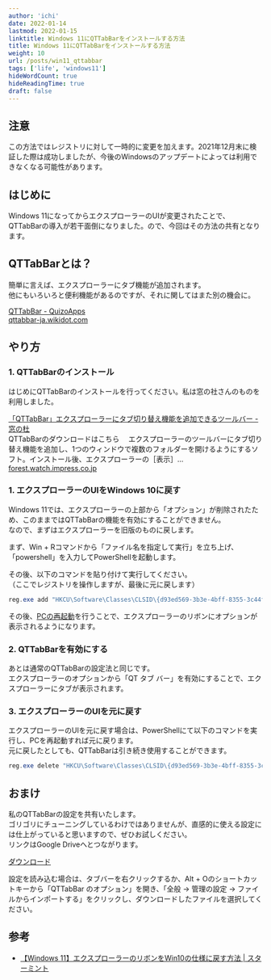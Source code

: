 ```yaml
---
author: 'ichi'
date: 2022-01-14
lastmod: 2022-01-15
linktitle: Windows 11にQTTabBarをインストールする方法
title: Windows 11にQTTabBarをインストールする方法
weight: 10
url: /posts/win11_qttabbar
tags: ['life', 'windows11']
hideWordCount: true
hideReadingTime: true
draft: false
---
```


## 注意

<span class="positive">この方法ではレジストリに対して一時的に変更を加えます。2021年12月末に検証した際は成功しましたが、今後のWindowsのアップデートによっては利用できなくなる可能性があります。</span>

## はじめに

Windows 11になってからエクスプローラーのUIが変更されたことで、QTTabBarの導入が若干面倒になりました。ので、今回はその方法の共有となります。

## QTTabBarとは？

簡単に言えば、エクスプローラーにタブ機能が追加されます。  
他にもいろいろと便利機能があるのですが、それに関してはまた別の機会に。

<div class="link-card"><div class="link-card-thumbnail"><a href="http://qttabbar-ja.wikidot.com/" class="link-card-thumbnail-link" target="_blank" rel="noopener noreferrer"><img class="link-card-thumb-image" src="" alt=""></a></div><div class="link-card-content"><div class="link-card-title"><a href="http://qttabbar-ja.wikidot.com/" target="_blank" rel="noopener noreferrer">QTTabBar - QuizoApps</a></div><div class="link-card-excerpt"></div></div><div class="link-card-footer"><a href="http://qttabbar-ja.wikidot.com/" target="_blank" rel="noopener noreferrer"><img src="https://www.google.com/s2/favicons?domain=http://qttabbar-ja.wikidot.com/" alt="">qttabbar-ja.wikidot.com</a></div></div>


## やり方

### 1. QTTabBarのインストール

はじめにQTTabBarのインストールを行ってください。私は窓の社さんのものを利用しました。

<div class="link-card"><div class="link-card-thumbnail"><a href="https://forest.watch.impress.co.jp/library/software/qttabbar/" class="link-card-thumbnail-link" target="_blank" rel="noopener noreferrer"><img class="link-card-thumb-image" src="https://forest.watch.impress.co.jp/library/img/review/10390/qttabbar.jpg" alt=""></a></div><div class="link-card-content"><div class="link-card-title"><a href="https://forest.watch.impress.co.jp/library/software/qttabbar/" target="_blank" rel="noopener noreferrer">「QTTabBar」エクスプローラーにタブ切り替え機能を追加できるツールバー - 窓の杜</a></div><div class="link-card-excerpt">QTTabBarのダウンロードはこちら 　エクスプローラーのツールバーにタブ切り替え機能を追加し、1つのウィンドウで複数のフォルダーを開けるようにするソフト。インストール後、エクスプローラーの［表示］...</div></div><div class="link-card-footer"><a href="https://forest.watch.impress.co.jp/library/software/qttabbar/" target="_blank" rel="noopener noreferrer"><img src="https://www.google.com/s2/favicons?domain=https://forest.watch.impress.co.jp/library/software/qttabbar/" alt="">forest.watch.impress.co.jp</a></div></div>

### 1. エクスプローラーのUIをWindows 10に戻す

Windows 11では、エクスプローラーの上部から「オプション」が削除されたため、このままではQTTabBarの機能を有効にすることができません。  
なので、まずはエクスプローラーを旧版のものに戻します。

まず、Win + Rコマンドから「ファイル名を指定して実行」を立ち上げ、「powershell」を入力してPowerShellを起動します。

その後、以下のコマンドを貼り付けて実行してください。  
（ここでレジストリを操作しますが、最後に元に戻します）

```powershell
reg.exe add "HKCU\Software\Classes\CLSID\{d93ed569-3b3e-4bff-8355-3c44f6a52bb5}\InprocServer32" /f /ve
```

その後、<u>PCの再起動</u>を行うことで、エクスプローラーのリボンにオプションが表示されるようになります。

### 2. QTTabBarを有効にする

あとは通常のQTTabBarの設定法と同じです。  
エクスプローラーのオプションから「QT タブ バー」を有効にすることで、エクスプローラーにタブが表示されます。

### 3. エクスプローラーのUIを元に戻す

エクスプローラーのUIを元に戻す場合は、PowerShellにて以下のコマンドを実行し、PCを再起動すれば元に戻ります。  
元に戻したとしても、QTTabBarは引き続き使用することができます。

```powershell
reg.exe delete "HKCU\Software\Classes\CLSID\{d93ed569-3b3e-4bff-8355-3c44f6a52bb5}" /f
```

## おまけ

私のQTTabBarの設定を共有いたします。  
ゴリゴリにチューニングしているわけではありませんが、直感的に使える設定には仕上がっていると思いますので、ぜひお試しください。  
リンクはGoogle Driveへとつながります。

<a class="border" href="https://drive.google.com/file/d/1qPnj13bAMdqzYFj2f-VAOCPd4EXlOIzh/view?usp=sharing" target="_blank" rel="noopener noreferrer">ダウンロード</a>

設定を読み込む場合は、タブバーを右クリックするか、Alt + Oのショートカットキーから「QTTabBar のオプション」を開き、「全般 -> 管理の設定 -> ファイルからインポートする」をクリックし、ダウンロードしたファイルを選択してください。

## 参考

- <a class="border" href="https://starmint.net/windows11-explorer-ribbon-old-style.html" target="_blank" rel="noopener noreferrer">【Windows 11】エクスプローラーのリボンをWin10の仕様に戻す方法 | スターミント</a>
